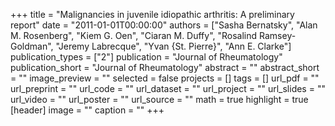 +++
title = "Malignancies in juvenile idiopathic arthritis: A preliminary report"
date = "2011-01-01T00:00:00"
authors = ["Sasha Bernatsky", "Alan M. Rosenberg", "Kiem G. Oen", "Ciaran M. Duffy", "Rosalind Ramsey-Goldman", "Jeremy Labrecque", "Yvan {St. Pierre}", "Ann E. Clarke"]
publication_types = ["2"]
publication = "Journal of Rheumatology"
publication_short = "Journal of Rheumatology"
abstract = ""
abstract_short = ""
image_preview = ""
selected = false
projects = []
tags = []
url_pdf = ""
url_preprint = ""
url_code = ""
url_dataset = ""
url_project = ""
url_slides = ""
url_video = ""
url_poster = ""
url_source = ""
math = true
highlight = true
[header]
image = ""
caption = ""
+++
